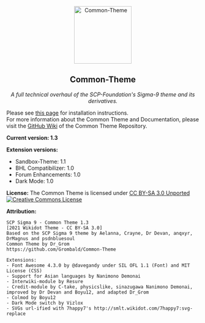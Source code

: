 <p align="center">
   <img src="http://o5command-int.wdfiles.com/local--files/tech-team:main/scp_tt_logo-small.png" alt="Common-Theme" height="150px">
</p>

<h2 align="center">Common-Theme</h2>

<p align="center">
    <em>A full technical overhaul of the SCP-Foundation's Sigma-9 theme and its derivatives.</em>
</p>

Please see [this page](https://github.com/Grombald/Common-Theme/wiki/Basic-installation) for installation instructions. <br>
For more information about the Common Theme and Documentation, please visit the [GitHub Wiki](https://github.com/Grombald/Common-Theme/wiki) of the Common Theme Repository.

**Current version: 1.3**

**Extension versions:**
- Sandbox-Theme: 1.1
- BHL Compatibilizer: 1.0
- Forum Enhancements: 1.0
- Dark Mode: 1.0

**License:** The Common Theme is licensed under [CC BY-SA 3.0 Unported](https://github.com/Grombald/Common-Theme/blob/master/LICENSE.md)<br>
<a rel="license" href="http://creativecommons.org/licenses/by-sa/3.0/"><img alt="Creative Commons License" style="border-width:0" src="https://i.creativecommons.org/l/by-sa/3.0/88x31.png" /></a>

**Attribution:**
```
SCP Sigma 9 - Common Theme 1.3
[2021 Wikidot Theme - CC BY-SA 3.0]
Based on the SCP Sigma 9 theme by Aelanna, Crayne, Dr Devan, anqxyr, DrMagnus and psdnbluesoul
Common Theme by Dr_Grom
https://github.com/Grombald/Common-Theme

Extensions:
- Font Awesome 4.3.0 by @davegandy under SIL OFL 1.1 (Font) and MIT License (CSS)
- Support for Asian languages by Nanimono Demonai
- Interwiki-module by Resure
- Credit-module by C-take, physicslike, sinazugawa Nanimono Demonai, improved by Dr Devan and Boyu12, and adapted Dr_Grom
- Colmod by Boyu12
- Dark Mode switch by Vizlox
- SVGs url-ified with 7happy7's http://smlt.wikidot.com/7happy7:svg-replace
```
